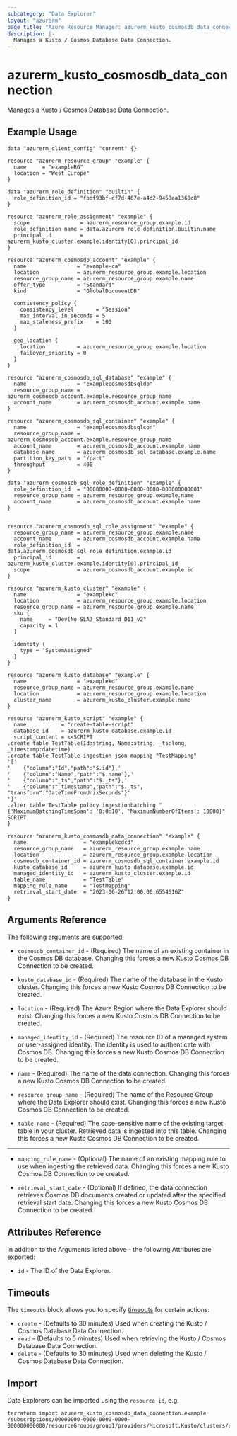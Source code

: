 ```yaml
---
subcategory: "Data Explorer"
layout: "azurerm"
page_title: "Azure Resource Manager: azurerm_kusto_cosmosdb_data_connection"
description: |-
  Manages a Kusto / Cosmos Database Data Connection.
---
```


# azurerm_kusto_cosmosdb_data_connection

Manages a Kusto / Cosmos Database Data Connection.

## Example Usage

```hcl
data "azurerm_client_config" "current" {}

resource "azurerm_resource_group" "example" {
  name     = "exampleRG"
  location = "West Europe"
}

data "azurerm_role_definition" "builtin" {
  role_definition_id = "fbdf93bf-df7d-467e-a4d2-9458aa1360c8"
}

resource "azurerm_role_assignment" "example" {
  scope                = azurerm_resource_group.example.id
  role_definition_name = data.azurerm_role_definition.builtin.name
  principal_id         = azurerm_kusto_cluster.example.identity[0].principal_id
}

resource "azurerm_cosmosdb_account" "example" {
  name                = "example-ca"
  location            = azurerm_resource_group.example.location
  resource_group_name = azurerm_resource_group.example.name
  offer_type          = "Standard"
  kind                = "GlobalDocumentDB"

  consistency_policy {
    consistency_level       = "Session"
    max_interval_in_seconds = 5
    max_staleness_prefix    = 100
  }

  geo_location {
    location          = azurerm_resource_group.example.location
    failover_priority = 0
  }
}

resource "azurerm_cosmosdb_sql_database" "example" {
  name                = "examplecosmosdbsqldb"
  resource_group_name = azurerm_cosmosdb_account.example.resource_group_name
  account_name        = azurerm_cosmosdb_account.example.name
}

resource "azurerm_cosmosdb_sql_container" "example" {
  name                = "examplecosmosdbsqlcon"
  resource_group_name = azurerm_cosmosdb_account.example.resource_group_name
  account_name        = azurerm_cosmosdb_account.example.name
  database_name       = azurerm_cosmosdb_sql_database.example.name
  partition_key_path  = "/part"
  throughput          = 400
}

data "azurerm_cosmosdb_sql_role_definition" "example" {
  role_definition_id  = "00000000-0000-0000-0000-000000000001"
  resource_group_name = azurerm_resource_group.example.name
  account_name        = azurerm_cosmosdb_account.example.name
}


resource "azurerm_cosmosdb_sql_role_assignment" "example" {
  resource_group_name = azurerm_resource_group.example.name
  account_name        = azurerm_cosmosdb_account.example.name
  role_definition_id  = data.azurerm_cosmosdb_sql_role_definition.example.id
  principal_id        = azurerm_kusto_cluster.example.identity[0].principal_id
  scope               = azurerm_cosmosdb_account.example.id
}

resource "azurerm_kusto_cluster" "example" {
  name                = "examplekc"
  location            = azurerm_resource_group.example.location
  resource_group_name = azurerm_resource_group.example.name
  sku {
    name     = "Dev(No SLA)_Standard_D11_v2"
    capacity = 1
  }

  identity {
    type = "SystemAssigned"
  }
}

resource "azurerm_kusto_database" "example" {
  name                = "examplekd"
  resource_group_name = azurerm_resource_group.example.name
  location            = azurerm_resource_group.example.location
  cluster_name        = azurerm_kusto_cluster.example.name
}

resource "azurerm_kusto_script" "example" {
  name           = "create-table-script"
  database_id    = azurerm_kusto_database.example.id
  script_content = <<SCRIPT
.create table TestTable(Id:string, Name:string, _ts:long, _timestamp:datetime)
.create table TestTable ingestion json mapping "TestMapping"
'['
'    {"column":"Id","path":"$.id"},'
'    {"column":"Name","path":"$.name"},'
'    {"column":"_ts","path":"$._ts"},'
'    {"column":"_timestamp","path":"$._ts", "transform":"DateTimeFromUnixSeconds"}'
']'
.alter table TestTable policy ingestionbatching "{'MaximumBatchingTimeSpan': '0:0:10', 'MaximumNumberOfItems': 10000}"
SCRIPT
}

resource "azurerm_kusto_cosmosdb_data_connection" "example" {
  name                  = "examplekcdcd"
  resource_group_name   = azurerm_resource_group.example.name
  location              = azurerm_resource_group.example.location
  cosmosdb_container_id = azurerm_cosmosdb_sql_container.example.id
  kusto_database_id     = azurerm_kusto_database.example.id
  managed_identity_id   = azurerm_kusto_cluster.example.id
  table_name            = "TestTable"
  mapping_rule_name     = "TestMapping"
  retrieval_start_date  = "2023-06-26T12:00:00.6554616Z"
}
```

## Arguments Reference

The following arguments are supported:

* `cosmosdb_container_id` - (Required) The name of an existing container in the Cosmos DB database. Changing this forces a new Kusto Cosmos DB Connection to be created.

* `kusto_database_id` - (Required) The name of the database in the Kusto cluster. Changing this forces a new Kusto Cosmos DB Connection to be created.

* `location` - (Required) The Azure Region where the Data Explorer should exist. Changing this forces a new Kusto Cosmos DB Connection to be created.

* `managed_identity_id` - (Required) The resource ID of a managed system or user-assigned identity. The identity is used to authenticate with Cosmos DB. Changing this forces a new Kusto Cosmos DB Connection to be created.

* `name` - (Required) The name of the data connection. Changing this forces a new Kusto Cosmos DB Connection to be created.

* `resource_group_name` - (Required) The name of the Resource Group where the Data Explorer should exist. Changing this forces a new Kusto Cosmos DB Connection to be created.

* `table_name` - (Required) The case-sensitive name of the existing target table in your cluster. Retrieved data is ingested into this table. Changing this forces a new Kusto Cosmos DB Connection to be created.

---

* `mapping_rule_name` - (Optional) The name of an existing mapping rule to use when ingesting the retrieved data. Changing this forces a new Kusto Cosmos DB Connection to be created.

* `retrieval_start_date` - (Optional) If defined, the data connection retrieves Cosmos DB documents created or updated after the specified retrieval start date. Changing this forces a new Kusto Cosmos DB Connection to be created.

## Attributes Reference

In addition to the Arguments listed above - the following Attributes are exported: 

* `id` - The ID of the Data Explorer.

## Timeouts

The `timeouts` block allows you to specify [timeouts](https://www.terraform.io/language/resources/syntax#operation-timeouts) for certain actions:

* `create` - (Defaults to 30 minutes) Used when creating the Kusto / Cosmos Database Data Connection.
* `read` - (Defaults to 5 minutes) Used when retrieving the Kusto / Cosmos Database Data Connection.
* `delete` - (Defaults to 30 minutes) Used when deleting the Kusto / Cosmos Database Data Connection.

## Import

Data Explorers can be imported using the `resource id`, e.g.

```shell
terraform import azurerm_kusto_cosmosdb_data_connection.example /subscriptions/00000000-0000-0000-0000-000000000000/resourceGroups/group1/providers/Microsoft.Kusto/clusters/cluster1/databases/database1/dataConnections/dataConnection1
```
